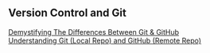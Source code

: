 ## Version Control and Git

[Demystifying The Differences Between Git & GitHub](https://medium.com/edureka/git-vs-github-67c511d09d3e/)
<br>
[Understanding Git (Local Repo) and GitHub (Remote Repo)]([url](https://medium.com/swlh/git-local-repo-and-github-remote-repo-eae1c948fbf5)https://medium.com/swlh/git-local-repo-and-github-remote-repo-eae1c948fbf5/)

## 
